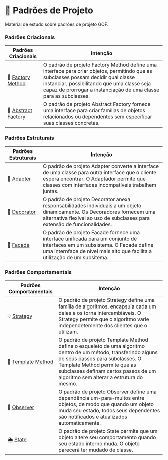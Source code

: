 # :notebook: Padrões de Projeto

Material de estudo sobre padrões de projeto GOF.

### Padrões Criacionais

| Padrões Criacionais                               | Intenção                                                                 |
|---------------------------------------------------|--------------------------------------------------------------------------|
| :mount_fuji: [Factory Method][#factoryMethod] 	| O padrão de projeto Factory Method define uma interface para criar objetos, permitindo que as subclasses possam decidir qual classe instanciar, possibilitando que uma classe seja capaz de prorrogar a instanciação de uma classe para as subclasses. |
| :dna: [Abstract Factory][#abstractFactory] 	| O padrão de projeto Abstract Factory fornece uma interface para criar famílias de objetos relacionados ou dependentes sem especificar suas classes concretas. |

### Padrões Estruturais

| Padrões Estruturais                               | Intenção                                                                 |
|---------------------------------------------------|--------------------------------------------------------------------------|
| :electric_plug: [Adapter][#adapter] 	            | O padrão de projeto Adapter converte a interface de uma classe para outra interface que o cliente espera encontrar. O Adaptador permite que classes com interfaces incompatíveis  trabalhem juntas. |
| :ice_cream: [Decorator][#decorator] 	            | O padrão de projeto Decorator anexa responsabilidades individuais a um objeto dinamicamente. Os Decoradores fornecem uma alternativa flexível ao uso de subclasses para extensão de funcionalidades. |
| :gift: [Facade][#facade] 	                  | O padrão de projeto Facade fornece uma interface unificada para um conjunto de interfaces em um subsistema. O Facade define uma internface de nível mais alto que facilita a utilização de um subsitema. |



### Padrões Comportamentais

| Padrões Comportamentais                           | Intenção                                                                 |
|---------------------------------------------------|--------------------------------------------------------------------------|
| :bulb: [Strategy][#strategy] 	                    | O padrão de projeto Strategy define uma família de algoritmos, encapsula cada um deles e os torna intercambiáveis. O Strategy permite que o algoritmo varie independetemente dos clientes que o utilizam. |
| :pencil: [Template Method][#templatemethod] 	    | O padrão de projeto Template Method define o esqueleto de uma algoritmo dentro de um método, transferindo alguns de seus passos para subclasses. O Template Method permite que as subclasses definam certos passos de um algoritmo sem alterar a estrutura do mesmo. |
| :eyes: [Observer][#observer] 	                    | O padrão de projeto Observer define uma dependência um-para-muitos entre objetos, de modo que quando um objeto muda seu estado, todos seus dependentes são notificados e atualizados automaticamente. |
| :sun_behind_rain_cloud: [State][#state]           | O padrão de projeto State permite que um objeto altere seu comportamento quando seu estado interno muda. O objeto parecerá ter mudado de classe. |

[#factoryMethod]: src/main/java/designpatterns/criacionais/factorymethod/
[#abstractFactory]: src/main/java/designpatterns/criacionais/abstractfactory/


[#adapter]: src/main/java/designpatterns/estruturais/adapter/
[#decorator]: src/main/java/designpatterns/estruturais/decorator/
[#facade]: src/main/java/designpatterns/estruturais/facade/


[#strategy]: src/main/java/designpatterns/comportamentais/strategy/
[#templatemethod]: src/main/java/designpatterns/comportamentais/templatemethod/
[#observer]: src/main/java/designpatterns/comportamentais/observer/
[#state]: src/main/java/designpatterns/comportamentais/state/
